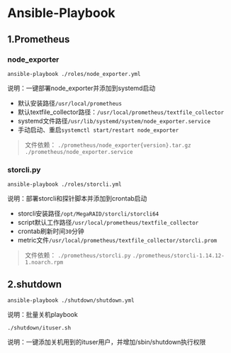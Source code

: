 # Ansible-Playbook

## 1.Prometheus

### node_exporter

`ansible-playbook ./roles/node_exporter.yml`

说明：一键部署node_exporter并添加到systemd启动

* 默认安装路径`/usr/local/prometheus`
* 默认textfile_collector路径：`/usr/local/prometheus/textfile_collector`
* systemd文件路径`/usr/lib/systemd/system/node_exporter.service`
* 手动启动、重启`systemctl start/restart node_exporter`

> 文件依赖：
`./prometheus/node_exporter{version}.tar.gz` 
`./prometheus/node_exporter.service`

### storcli.py

`ansible-playbook ./roles/storcli.yml`

说明：部署storcli和探针脚本并添加到crontab启动

* storcli安装路径`/opt/MegaRAID/storcli/storcli64`
* script默认工作路径`/usr/local/prometheus/textfile_collector`
* crontab刷新时间`30`分钟
* metric文件`/usr/local/prometheus/textfile_collector/storcli.prom`

> 文件依赖：
`./prometheus/storcli.py`
`./prometheus/storcli-1.14.12-1.noarch.rpm`

## 2.shutdown

`ansible-playbook ./shutdown/shutdown.yml`

说明：批量关机playbook

`./shutdown/ituser.sh`

说明：一键添加关机用到的ituser用户，并增加/sbin/shutdown执行权限